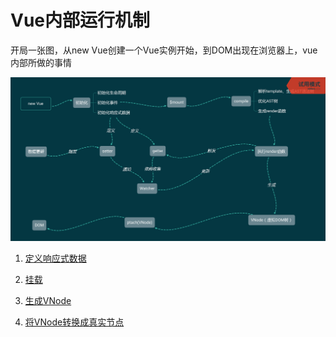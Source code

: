 # Vue内部运行机制

开局一张图，从new Vue创建一个Vue实例开始，到DOM出现在浏览器上，vue内部所做的事情

![](../static/机制.png)

1. [定义响应式数据](./定义响应式数据.md)

2. [挂载](./挂载.md)

3. [生成VNode](./render方法生成VNode.md)

4. [将VNode转换成真实节点](./将VNode转换成真实节点.md)
